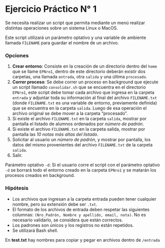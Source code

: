 # Ejercicio Práctico N° 1

Se necesita realizar un script que permita mediante un menú realizar distintas operaciones sobre un sistema Linux o MacOS.

Este script utilizará un parámetro optativo y una variable de ambiente llamada `FILENAME` para guardar el nombre de un archivo.

### Opciones
1. **Crear entorno**: Consiste en la creación de un directorio dentro del `home` que se llame `EPNro1`, dentro de este directorio deberán existir dos carpetas, una llamada `entrada`, otra `salida` y una última `procesado`.
2. **Correr proceso**: Se debe correr un proceso en background que ejecute un script llamado `consolidar.sh` que se encuentra en el directorio `EPNro1`, este script debe tomar cada archivo que ingresa en la carpeta `entrada` y adjuntar toda su información al final del archivo `FILENAME.txt` (donde `FILENAME.txt` es una variable de entorno, previamente definida) que se encuentra en la carpeta `salida`. Luego de esa operación el archivo original se debe mover a la carpeta “procesado”.
3. Si existe el archivo `FILENAME.txt` en la carpeta `salida`, mostrar por pantalla el listado de alumnos ordenados por *número de padrón*.
4. Si existe el archivo `FILENAME.txt` en la carpeta salida, mostrar por pantalla las *10 notas más altas del listado*.
5. Solicitar al usuario un *número de padrón*, y mostrar por pantalla, los datos del mismo provenientes del archivo `FILENAME.txt` de la carpeta `salida`.
6. Salir.

Parámetro optativo `-d`: Si el usuario corre el script con el parámetro optativo `-d` se borrará todo el entorno creado en la carpeta `EPNro1` y se matarán los procesos creados en background.

### Hipótesis
- Los archivos que ingresan a la carpeta entrada pueden tener cualquier nombre, pero su extensión debe ser `.txt`.
- El formato de los archivos de entrada deben respetar las siguientes columnas: `(Nro_Padrón, Nombre y apellido, email, nota)`. No es necesario validarlo, se considera que están correctos.
- Los padrones son únicos y los registros no están repetidos.
- Se utilizará Bash shell.

En **test.txt** hay nombres para copiar y pegar en archivos dentro de `/entrada`
